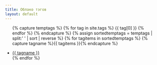 ```yaml
---
title: Облако тэгов
layout: default
---
```

<ul>

{% capture temptags %}
  {% for tag in site.tags %}
    {{ tag[0] }}
  {% endfor %}
{% endcapture %}
{% assign sortedtemptags = temptags | split:' ' | sort | reverse %}
{% for tagitems in sortedtemptags %}
  {% capture tagname %}{{ tagitems }}{% endcapture %}
  <li><a href="{{ site.baseurl }}/tag/{{ tagname }}">{{ tagname }}</a> <br></li>
{% endfor %}

</ul>